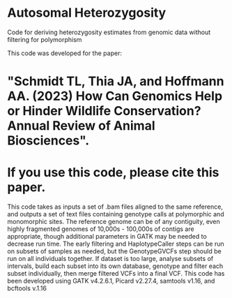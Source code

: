 # Autosomal Heterozygosity
Code for deriving heterozygosity estimates from genomic data without filtering for polymorphism

This code was developed for the paper: 
# "Schmidt TL, Thia JA, and Hoffmann AA. (2023) How Can Genomics Help or Hinder Wildlife Conservation? Annual Review of Animal Biosciences". 
# If you use this code, please cite this paper.

This code takes as inputs a set of .bam files aligned to the same reference, and outputs a set of text files containing genotype calls at polymorphic and monomorphic sites.
The reference genome can be of any contiguity, even highly fragmented genomes of 10,000s - 100,000s of contigs are appropriate, though additional parameters in GATK may be needed to decrease run time.
The early filtering and HaplotypeCaller steps can be run on subsets of samples as needed, but the GenotypeGVCFs step should be run on all individuals together. If dataset is too large, analyse subsets of intervals, build each subset into its own database, genotype and filter each subset individually, then merge filtered VCFs into a final VCF.
This code has been developed using GATK v4.2.6.1, Picard v2.27.4, samtools v1.16, and bcftools v.1.16
